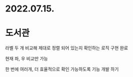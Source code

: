 # 2022.07.15.

# 도서관

라벨 두 개 비교해 제대로 정렬 되어 있는지 확인하는 로직 구현 완료

현재 좌, 우 비교만 가능

한 번에 여러개, 더 효율적으로 확인 가능하도록 기능 개발 하기